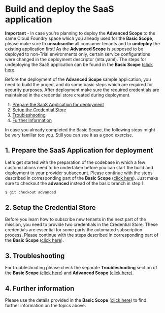 # Build and deploy the SaaS application

**Important** - In case you're planning to deploy the **Advanced Scope** to the same Cloud Foundry space which you already used for the **Basic Scope**, please make sure to **unsubscribe** all consumer tenants and to **undeploy** the existing application first! As the **Advanced Scope** is supposed to be deployed to non-Trial environments only, certain service configurations were changed in the deployment descriptor (mta.yaml). The steps for undeploying the SaaS application can be found in the **Basic Scope** ([click here](../../2-basic/9-undeploy-saas-application/README.MD).

Before the deployment of the **Advanced Scope** sample application, you need to build the project and do some basic steps which are required for security purposes. After deployment make sure the required credentials are maintained in the credential store created during deployment. 

1. [Prepare the SaaS Application for deployment](#1-Prepare-the-SaaS-Application-for-deployment)
2. [Setup the Credential Store](#2-Setup-the-Credential-Store)
3. [Troubleshooting](#3-Troubleshooting)
4. [Further Information](#4-Further-Information)

In case you already completed the Basic Scope, the following steps might be very familiar too you. Still you can see it as a good exercise. 

## 1. Prepare the SaaS Application for deployment

Let's get started with the preparation of the codebase in which a few customizations need to be undertaken before you can start the build and deployment to your provider subaccount. Please continue with the steps described in corresponding part of the **Basic Scope** ([click here](../../2-basic/3-build-deploy-saas-application/README.MD#1-prepare-the-saas-application-for-deployment)). Just make sure to checkout the **advanced** instead of the basic branch in step 1.

```sh
$ git checkout advanced
```


## 2. Setup the Credential Store

Before you learn how to subscribe new tenants in the next part of the mission, you need to provide two credentials in the Credential Store. These credentials are essential for some parts the automated subscription process. Please continue with the steps described in corresponding part of the **Basic Scope** ([click here](../../2-basic/3-build-deploy-saas-application/README.MD#2-setup-the-credential-store)).


## 3. Troubleshooting

For troubleshooting please check the separate **Troubleshooting** section of the **Basic Scope** ([click here](../../2-basic/10-troubleshooting/README.MD)) and **Advanced Scope** ([click here](../9-troubleshooting/README.MD)).


## 4. Further information

Please use the details provided in the **Basic Scope** ([click here](../../2-basic/3-build-deploy-saas-application/README.MD#4-Further-information)) to find further information on the topics above. 